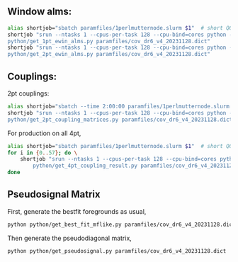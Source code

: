 
## Window alms:
```bash
alias shortjob="sbatch paramfiles/1perlmutternode.slurm $1"  # short QOS
shortjob "srun --ntasks 1 --cpus-per-task 128 --cpu-bind=cores python -u \
python/get_1pt_ewin_alms.py paramfiles/cov_dr6_v4_20231128.dict"
shortjob "srun --ntasks 1 --cpus-per-task 128 --cpu-bind=cores python -u \
python/get_2pt_ewin_alms.py paramfiles/cov_dr6_v4_20231128.dict"
```

## Couplings:
2pt couplings:
```bash
alias shortjob="sbatch --time 2:00:00 paramfiles/1perlmutternode.slurm $1"  # short QOS
shortjob "srun --ntasks 1 --cpus-per-task 128 --cpu-bind=cores python -u \
python/get_2pt_coupling_matrices.py paramfiles/cov_dr6_v4_20231128.dict"
```

For production on all 4pt,
```bash
alias shortjob="sbatch paramfiles/1perlmutternode.slurm $1"  # short QOS
for i in {0..57}; do \
    shortjob "srun --ntasks 1 --cpus-per-task 128 --cpu-bind=cores python -u \
        python/get_4pt_coupling_result.py paramfiles/cov_dr6_v4_20231128.dict $((50*i)) $((50*i+50))"
done
```

## Pseudosignal Matrix

First, generate the bestfit foregrounds as usual,
```bash
python python/get_best_fit_mflike.py paramfiles/cov_dr6_v4_20231128.dict 
```

Then generate the pseudodiagonal matrix,
```bash
python python/get_pseudosignal.py paramfiles/cov_dr6_v4_20231128.dict
```
